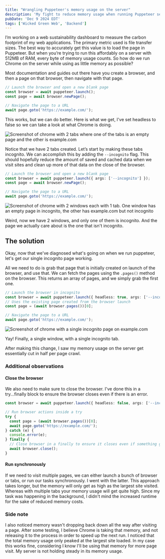```yaml
---
title: "Wrangling Puppeteer's memory usage on the server"
description: 'My fight to reduce memory usage when running Puppeteer server-side.'
pubDate: 'Dec 9 2024 EDT'
tags: ['Wicked Green Web', 'Backend']
---
```


I’m working on a web sustainability dashboard to measure the carbon footprint of my web applications. The primary metric used is file transfer sizes. The best way to accurately get this value is to load the page in Puppeteer. But when you’re trying to run this affordably on a server with 512MB of RAM, every byte of memory usage counts. So how do we run Chrome on the server while using as little memory as possible?

Most documentation and guides out there have you create a browser, and then a page on that browser, then navigate with that page.

```typescript
// Launch the browser and open a new blank page
const browser = await puppeteer.launch();
const page = await browser.newPage();

// Navigate the page to a URL
await page.goto('https://example.com/');
```

This works, but we can do better. Here is what we get, I've set headless to false so we can take a look at what Chrome is doing.

![Screenshot of chrome with 2 tabs where one of the tabs is an empty page and the other is example.com](@/images/puppeteer1.png)

Notice that we have 2 tabs created. Let’s start by making these tabs incognito. We can accomplish this by adding the `--incognito` flag. This should hopefully reduce the amount of saved and cached data when we visit sites and clean up more of that data on the close of the browser.

```typescript
// Launch the browser and open a new blank page
const browser = await puppeteer.launch({ args: ['--incognito'] });
const page = await browser.newPage();

// Navigate the page to a URL
await page.goto('https://example.com/');
```

![Screenshot of chrome with 2 windows each with 1 tab. One window has an empty page in incognito, the other has example.com but not incognito](@/images/puppeteer2.png)

Weird, now we have 2 windows, and only one of them is incognito. And the page we actually care about is the one that isn't incognito.

## The solution

Okay, now that we've diagnosed what's going on when we run puppeteer, let's get our single incognito page working.

All we need to do is grab that page that is initially created on launch of the browser, and use that. We can fetch the pages using the `.pages()` method on the browser. This returns an array of pages, and we simply grab the first one.

```typescript
// Launch the browser in incognito
const browser = await puppeteer.launch({ headless: true, args: ['--incognito'] });
// Uses the existing page created from the browser launch
const page = (await browser.pages())[0];

// Navigate the page to a URL
await page.goto('https://example.com/');
```

![Screenshot of chrome with a single incognito page on example.com](@/images/puppeteer3.png)

Yay! Finally, a single window, with a single incognito tab.

After making this change, I saw my memory usage on the server get essentially cut in half per page crawl.

### Additional observations

#### Close the browser

We also need to make sure to close the browser. I've done this in a try...finally block to ensure the browser closes even if there is an error.

```typescript
const browser = await puppeteer.launch({ headless: false, args: ['--incognito'] });

// Run browser actions inside a try
try {
  const page = (await browser.pages())[0];
  await page.goto('https://example.com/');
} catch (e) {
  console.error(e);
} finally {
  // Close browser in a finally to ensure it closes even if something goes wrong in the browser actions
  await browser.close();
}
```

#### Run synchronously

If we need to visit multiple pages, we can either launch a bunch of browser or tabs, or run our tasks synchronously. I went with the latter. This approach takes longer, but the memory will only get as high as the largest site visited. Whereas with multiple tabs your memory usage will get quite high. Since my task was happening in the background, I didn't mind the increased runtime for the sake of reduced memory costs.

### Side note

I also noticed memory wasn't dropping back down all the way after visiting a page. After some testing, I believe Chrome is taking that memory, and not releasing it to the process in order to speed up the next run. I noticed that the total memory usage only peaked at the largest site loaded. In my case this works fine, considering I know I'll be using that memory for more page visit. My server is not holding steady in its memory usage.
